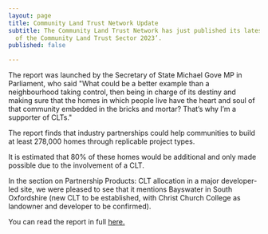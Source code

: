 ```yaml
---
layout: page
title: Community Land Trust Network Update
subtitle: The Community Land Trust Network has just published its latest Report ‘State
  of the Community Land Trust Sector 2023’.
published: false

---
```

The report was launched by the Secretary of State Michael Gove MP in Parliament, who said "What could be a better example than a neighbourhood taking control, then being in charge of its destiny and making sure that the homes in which people live have the heart and soul of that community embedded in the bricks and mortar? That’s why I’m a supporter of CLTs."  
  
The report finds that industry partnerships could help communities to build at least 278,000 homes through replicable project types.

It is estimated that 80% of these homes would be additional and only made possible due to the involvement of a CLT.

In the section on Partnership Products: CLT allocation in a major developer-led site, we were pleased to see that it mentions Bayswater in South Oxfordshire (new CLT to be established, with Christ Church College as landowner and developer to be confirmed).  
  
You can read the report in full [here.](https://www.communitylandtrusts.org.uk/wp-content/uploads/2023/03/State-of-the-Sector-2023-PRESS-1.pdf)
